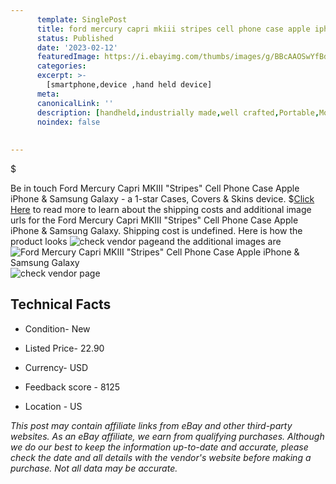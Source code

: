 ```yaml
---
      template: SinglePost
      title: ford mercury capri mkiii stripes cell phone case apple iphone samsung galaxy
      status: Published
      date: '2023-02-12'
      featuredImage: https://i.ebayimg.com/thumbs/images/g/BBcAAOSwYfBdMKZt/s-l225.jpg
      categories: 
      excerpt: >-
        [smartphone,device ,hand held device]
      meta:
      canonicalLink: ''
      description: [handheld,industrially made,well crafted,Portable,Mobile,Compact,Convenient,Lightweight,Maneuverable,Man-portable,Miniature,Carriable,Hand-held,Light,Holdable,Transportable,Mobile device,Pocket-sized,On-the-go,Wireless,Cordless,Compact size,Convenient size, smartphone,device ,hand held device]
      noindex: false
      
        
---
```

$

Be in touch Ford Mercury Capri MKIII "Stripes" Cell Phone Case Apple iPhone & Samsung Galaxy - a 1-star Cases, Covers & Skins device.
$[Click Here](https://www.ebay.com/itm/254301898359?hash=item3b35930677%3Ag%3ABBcAAOSwYfBdMKZt&amdata=enc%3AAQAHAAAA4DNrWopj9SCURpZdWrokIryV8groJT8WYNDny2uegF275ObEdBK5rA0zrIR56whwYqQw2dXpG3JoMTCbl%2BJ1DGi4bIXkCCnoTJbj3WWr7nXgXtFmLAIba8F2fGy3i3havS%2Bj3HAnlUKQfELOmbwAteC42FgLwV8ajSyMK%2FiFSyHJGlKZnEGjJyJm6VQbXeGlTlifaWz2BXhCR%2FnOZ%2BI6xFxzuFIRdRjUk%2FJXBXmWUCPdidbdk3kjBZUfeDYwblcbjty5wLDKeuijiMTR6zZB44SzDDMr0AS2xvgYBrySbeRK&mkevt=1&mkcid=1&mkrid=711-53200-19255-0&campid=%253CePNCampaignId%253E&customid=%253CreferenceId%253E&toolid=10049) to read more to learn about the shipping costs and additional image urls for the Ford Mercury Capri MKIII "Stripes" Cell Phone Case Apple iPhone & Samsung Galaxy. Shipping cost is undefined. Here is how the product looks ![check vendor page](https://i.ebayimg.com/thumbs/images/g/BBcAAOSwYfBdMKZt/s-l225.jpg)and the additional images are![Ford Mercury Capri MKIII "Stripes" Cell Phone Case Apple iPhone & Samsung Galaxy](https://i.ebayimg.com/images/g/BBcAAOSwYfBdMKZt/s-l1200.jpg)![check vendor page](https://origin-galleryplus.ebayimg.com/ws/web/254301898359_2_0_1/225x225.jpg,https://origin-galleryplus.ebayimg.com/ws/web/254301898359_3_0_1/225x225.jpg,https://origin-galleryplus.ebayimg.com/ws/web/254301898359_4_0_1/225x225.jpg)



 ## Technical Facts 



     
      

 - Condition- New 


      

 - Listed Price- 22.90 


      

 - Currency- USD 


      

 - Feedback score - 8125 


      

 - Location - US 


      
      

 *_This post may contain affiliate links from eBay and other third-party websites. As an eBay affiliate, we earn from qualifying purchases. Although we do our best to keep the information up-to-date and accurate, please check the date and all details with the vendor's website before making a purchase. Not all data may be accurate._*






